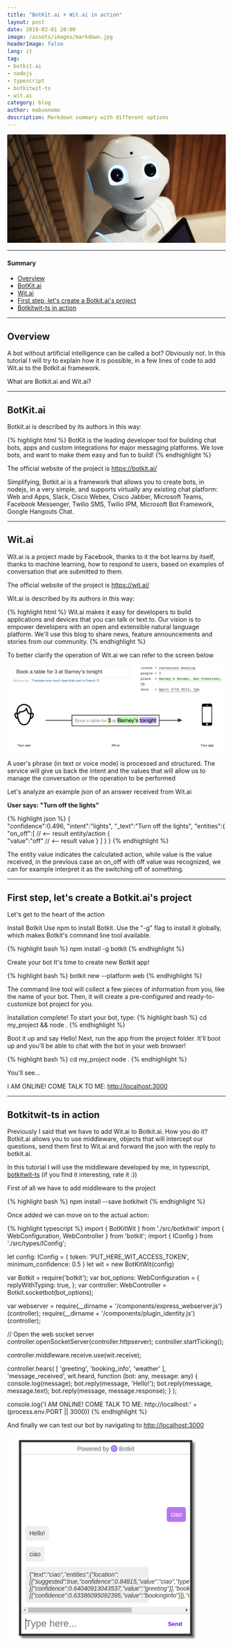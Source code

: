 ```yaml
---
title: "BotKit.ai + Wit.ai in action"
layout: post
date: 2019-03-01 20:00
image: /assets/images/markdown.jpg
headerImage: false
lang: it
tag:
- botkit.ai
- nodejs
- typescript
- botkitwit-ts
- wit.ai
category: blog
author: mabuonomo
description: Markdown summary with different options
---
```


<img src="/assets/images/bot/main.jpg" />

---

#### Summary
- [Overview](#overview)
- [BotKit.ai](#botkitai)
- [Wit.ai](#witai)
- [First step, let's create a Botkit.ai's project](#first-step-lets-create-a-botkitais-project)
- [Botkitwit-ts in action](#botkitwit-ts-in-action)

---

## Overview

A bot without artificial intelligence can be called a bot? Obviously not.
In this tutorial I will try to explain how it is possible, in a few lines of code to add
Wit.ai to the Botkit.ai framework.

What are Botkit.ai and Wit.ai?

---

## BotKit.ai

Botkit.ai is described by its authors in this way:

{% highlight html %}
BotKit is the leading developer tool for building chat bots, apps and 
custom integrations for major messaging platforms. 
We love bots, and want to make them easy and fun to build!
{% endhighlight %}

The official website of the project is <a href="https://botkit.ai/" target="_blank">https://botkit.ai/</a>

Simplifying, Botkit.ai is a framework that allows you to create bots, in nodejs, in a very simple, and supports virtually any existing chat platform: Web and Apps, Slack, Cisco Webex, Cisco Jabber, Microsoft Teams, Facebook Messenger, Twilio SMS, Twilio IPM, Microsoft Bot Framework, Google Hangouts Chat.

---

## Wit.ai

Wit.ai is a project made by Facebook, thanks to it the bot learns by itself, thanks to machine learning, how to respond to users, based on examples of conversation that are submitted to them.

The official website of the project is <a href="https://wit.ai/" target="_blank">https://wit.ai/</a>

Wit.ai is described by its authors in this way:

{% highlight html %}
Wit.ai makes it easy for developers to build applications and devices 
that you can talk or text to. Our vision is to empower developers with 
an open and extensible natural language platform. We'll use this blog 
to share news, feature announcements and stories from our community.
{% endhighlight %}

To better clarify the operation of Wit.ai we can refer to the screen below

<img src="/assets/images/bot/wit-ai.png" />

A user's phrase (in text or voice mode) is processed and structured. The service will give us back the intent and the values that will allow us to manage the conversation or the operation to be performed

Let's analyze an example json of an answer received from Wit.ai

<strong>User says: "Turn off the lights"</strong>

{% highlight json %}
{  
   "confidence":0.496,
   "intent":"lights",
   "_text":"Turn off the lights", 
   "entities":{  
      "on_off":[  // <-- result entity/action
         {  
            "value":"off" // <-- result value 
         }
      ]
   }
}
{% endhighlight %}

The entity value indicates the calculated action, while value is the value received, in the previous case an on_off with off value was recognized, we can for example interpret it as the switching off of something.

---

## First step, let's create a Botkit.ai's project 

Let's get to the heart of the action

Install Botkit
Use npm to install Botkit. Use the "-g" flag to install it globally, which makes Botkit's command line tool available.

{% highlight bash %}
npm install -g botkit
{% endhighlight %}

Create your bot
It's time to create new Botkit app!

{% highlight bash %}
botkit new --platform web
{% endhighlight %}

The command line tool will collect a few pieces of information from you, like the name of your bot. Then, it will create a pre-configured and ready-to-customize bot project for you.

Installation complete! To start your bot, type:
{% highlight bash %}
cd my_project && node .
{% endhighlight %}

Boot it up and say Hello!
Next, run the app from the project folder. It'll boot up and you'll be able to chat with the bot in your web browser!

{% highlight bash %}
cd my_project
node .
{% endhighlight %}

You'll see...

I AM ONLINE! COME TALK TO ME: <a href="http://localhost:3000" target="_blank">http://localhost:3000</a>

---

## Botkitwit-ts in action

Previously I said that we have to add Wit.ai to Botkit.ai. How you do it?
Botkit.ai allows you to use middleware, objects that will intercept our questions, send them first to Wit.ai and forward the json with the reply to botkit.ai.

In this tutorial I will use the middleware developed by me, in typescript, <a href="https://github.com/mabuonomo/botkitwit-ts" target="_blank">botkitwit-ts</a> (if you find it interesting, rate it :))

First of all we have to add middleware to the project

{% highlight bash %}
npm install --save botkitwit
{% endhighlight %}

Once added we can move on to the actual action:

{% highlight typescript %}
import { BotKitWit } from './src/botkitwit'
import { WebConfiguration, WebController } from 'botkit';
import { IConfig } from './src/types/IConfig';

let config: IConfig = { token: 'PUT_HERE_WIT_ACCESS_TOKEN', minimum_confidence: 0.5 }
let wit = new BotKitWit(config)

var Botkit = require('botkit');
var bot_options: WebConfiguration = {
    replyWithTyping: true,
};
var controller: WebController = Botkit.socketbot(bot_options);

var webserver = require(__dirname + '/components/express_webserver.js')(controller);
require(__dirname + '/components/plugin_identity.js')(controller);

// Open the web socket server
controller.openSocketServer(controller.httpserver);
controller.startTicking();

controller.middleware.receive.use(wit.receive);

controller.hears(
    [
        'greeting',
        'booking_info',
        'weather'
    ],
    'message_received',
    wit.heard,
    function (bot: any, message: any) {
        console.log(message);
        bot.reply(message, 'Hello!');
        bot.reply(message, message.text);
        bot.reply(message, message.response);
    }
);

console.log('I AM ONLINE! COME TALK TO ME: http://localhost:' + (process.env.PORT || 3000))
{% endhighlight %}

And finally we can test our bot by navigating to <a href="http://localhost:3000" target="_blank">http://localhost:3000</a>

<img src="/assets/images/bot/botkit2.png"/>